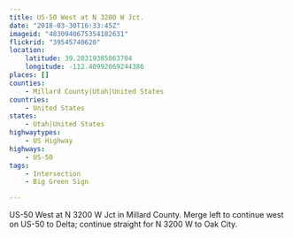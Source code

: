 ```yaml
---
title: US-50 West at N 3200 W Jct.
date: "2018-03-30T16:33:45Z"
imageid: "4830940675354182631"
flickrid: "39545740620"
location:
    latitude: 39.20319385063704
    longitude: -112.40992069244386
places: []
counties:
    - Millard County|Utah|United States
countries:
    - United States
states:
    - Utah|United States
highwaytypes:
    - US Highway
highways:
    - US-50
tags:
    - Intersection
    - Big Green Sign

---
```

US-50 West at N 3200 W Jct in Millard County.  Merge left to continue west on US-50 to Delta; continue straight for N 3200 W to Oak City.
